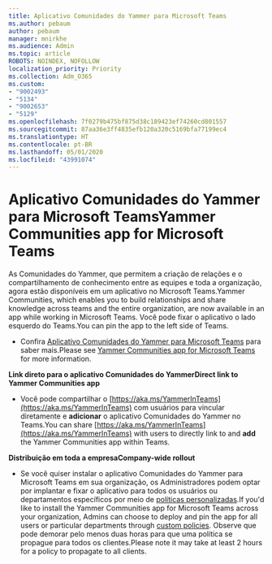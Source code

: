 ```yaml
---
title: Aplicativo Comunidades do Yammer para Microsoft Teams
ms.author: pebaum
author: pebaum
manager: mnirkhe
ms.audience: Admin
ms.topic: article
ROBOTS: NOINDEX, NOFOLLOW
localization_priority: Priority
ms.collection: Adm_O365
ms.custom:
- "9002493"
- "5134"
- "9002653"
- "5129"
ms.openlocfilehash: 7f0279b475bf875d38c189423ef74260cd801557
ms.sourcegitcommit: 87aa36e3ff4835efb120a320c5169bfa77199ec4
ms.translationtype: HT
ms.contentlocale: pt-BR
ms.lasthandoff: 05/01/2020
ms.locfileid: "43991074"
---
```

# <a name="yammer-communities-app-for-microsoft-teams"></a><span data-ttu-id="6b068-102">Aplicativo Comunidades do Yammer para Microsoft Teams</span><span class="sxs-lookup"><span data-stu-id="6b068-102">Yammer Communities app for Microsoft Teams</span></span>

<span data-ttu-id="6b068-103">As Comunidades do Yammer, que permitem a criação de relações e o compartilhamento de conhecimento entre as equipes e toda a organização, agora estão disponíveis em um aplicativo no Microsoft Teams.</span><span class="sxs-lookup"><span data-stu-id="6b068-103">Yammer Communities, which enables you to build relationships and share knowledge across teams and the entire organization, are now available in an app while working in Microsoft Teams.</span></span> <span data-ttu-id="6b068-104">Você pode fixar o aplicativo o lado esquerdo do Teams.</span><span class="sxs-lookup"><span data-stu-id="6b068-104">You can pin the app to the left side of Teams.</span></span> 

- <span data-ttu-id="6b068-105">Confira [Aplicativo Comunidades do Yammer para Microsoft Teams](https://go.microsoft.com/fwlink/?linkid=2127757&clcid=0x409) para saber mais.</span><span class="sxs-lookup"><span data-stu-id="6b068-105">Please see [Yammer Communities app for Microsoft Teams](https://go.microsoft.com/fwlink/?linkid=2127757&clcid=0x409) for more information.</span></span>

<span data-ttu-id="6b068-106">**Link direto para o aplicativo Comunidades do Yammer**</span><span class="sxs-lookup"><span data-stu-id="6b068-106">**Direct link to Yammer Communities app**</span></span>

- <span data-ttu-id="6b068-107">Você pode compartilhar o [https://aka.ms/YammerInTeams](https://aka.ms/YammerInTeams) com usuários para vincular diretamente e **adicionar** o aplicativo Comunidades do Yammer no Teams.</span><span class="sxs-lookup"><span data-stu-id="6b068-107">You can share [https://aka.ms/YammerInTeams](https://aka.ms/YammerInTeams) with users to directly link to and **add** the Yammer Communities app within Teams.</span></span>

<span data-ttu-id="6b068-108">**Distribuição em toda a empresa**</span><span class="sxs-lookup"><span data-stu-id="6b068-108">**Company-wide rollout**</span></span>

- <span data-ttu-id="6b068-109">Se você quiser instalar o aplicativo Comunidades do Yammer para Microsoft Teams em sua organização, os Administradores podem optar por implantar e fixar o aplicativo para todos os usuários ou departamentos específicos por meio de [políticas personalizadas](https://docs.microsoft.com/microsoftteams/manage-apps).</span><span class="sxs-lookup"><span data-stu-id="6b068-109">If you'd like to install the Yammer Communities app for Microsoft Teams across your organization, Admins can choose to deploy and pin the app for all users or particular departments through [custom policies](https://docs.microsoft.com/microsoftteams/manage-apps).</span></span> <span data-ttu-id="6b068-110">Observe que pode demorar pelo menos duas horas para que uma política se propague para todos os clientes.</span><span class="sxs-lookup"><span data-stu-id="6b068-110">Please note it may take at least 2 hours for a policy to propagate to all clients.</span></span>
